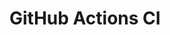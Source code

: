 # GitHub Actions CI



























































































































































































































































































































































































































































































































































































































































































































































































































































































































































































































































































































































































































































































































































































































































































































































































































































































































































































































































































































































































































































































































































































































































































































































































































































































































































































































































































































































































































































































































































































































































































































































































































































































































